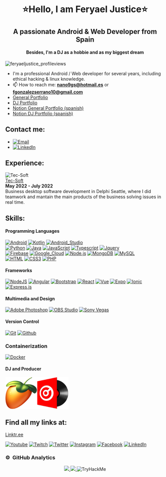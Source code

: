 <h1 align="center">⭐Hello, I am Feryael Justice⭐</h1>
<h2 align="center">A passionate Android & Web Developer from Spain</h3>
<h4 align="center">Besides, I'm a DJ as a hobbie and as my biggest dream</h3>

<p align="left"> <img src="https://komarev.com/ghpvc/?username=feryaeljustice&label=Profile%20views&color=0e75b6&style=flat" alt="feryaeljustice_profileviews" /> </p>

- I'm a professional Android / Web developer for several years, including ethical hacking & linux knowledge.
- 📫 How to reach me: **nano9gs@hotmail.es** or **fgonzalezserrano10@gmail.com**
- [General Portfolio](https://feryael-justice.jimdosite.com/portfolio/)
- [DJ Portfolio](https://feryael-justice.jimdosite.com/portfolio/)
- [Notion General Portfolio (spanish)](https://feryaeljustice.notion.site/Porfolio-de-desarrollador-b3c80a7dfe884895a534a3fc6807f681)
- [Notion DJ Portfolio (spanish)](https://feryaeljustice.notion.site/Porfolio-de-DJ-9dedae8a5e254e509e8c6744fa7a047d)

## Contact me:

- [![Email](https://img.shields.io/badge/email-3DDC84?style=for-the-badge&logo=email&logoColor=white&labelColor=101010)](mailto:nano9gs@hotmail.es)
- [![LinkedIn](https://img.shields.io/badge/linkedin-3DDC84?style=for-the-badge&logo=linkedin&logoColor=white&labelColor=101010)](https://www.linkedin.com/in/feryael-justice/)

## Experience:

![Tec-Soft](https://www.tec-soft.es/wp-content/themes/weyketing/inc/imagenes/tec-soft-logo-header.png)
<br/>
[Tec-Soft](https://tec-soft.es/) 
<br/>
**May 2022 - July 2022** 
<br/>
Business desktop software development in Delphi Seattle, where I did teamwork and mantain the main products of the business solving issues in real time.

## Skills:

#### Programming Languages

[![Android](https://img.shields.io/badge/Android-3DDC84?style=for-the-badge&logo=android&logoColor=white&labelColor=101010)](#)
[![Kotlin](https://img.shields.io/badge/Kotlin-0095D5?style=for-the-badge&logo=kotlin&logoColor=white&labelColor=101010)](#)
[![Android_Studio](https://img.shields.io/badge/Android_Studio-3DDC84?style=for-the-badge&logo=android-studio&logoColor=white&labelColor=101010)](#)
</br>
[![Python](https://img.shields.io/badge/python%20-%2314354C.svg?&style=for-the-badge&logo=python&logoColor=white)](#)
[![Java](https://img.shields.io/badge/Java-007396?style=for-the-badge&logo=java&logoColor=white&labelColor=101010)](#)
[![JavaScript](https://img.shields.io/badge/JavaScript-F7DF1E?style=for-the-badge&logo=javascript&logoColor=white&labelColor=101010)](#)
[![Typescript](https://img.shields.io/badge/typescript%20-%23007ACC.svg?&style=for-the-badge&logo=typescript&logoColor=white)](#)
[![Jquery](https://img.shields.io/badge/jquery3%20-%231572B6.svg?&style=for-the-badge&logo=jquery&logoColor=white&labelColor=101010)](#)
</br>
[![Firebase](https://img.shields.io/badge/Firebase-FFCA28?style=for-the-badge&logo=firebase&logoColor=white&labelColor=101010)](#)
[![Google_Cloud](https://img.shields.io/badge/Google_Cloud-4285F4?style=for-the-badge&logo=google_cloud&logoColor=white&labelColor=101010)](#)
[![Node.js](https://img.shields.io/badge/Node.JS-339933?style=for-the-badge&logo=node.js&logoColor=white&labelColor=101010)](#)
[![MongoDB](https://img.shields.io/badge/MongoDB-47A248?style=for-the-badge&logo=mongodb&logoColor=white&labelColor=101010)](#)
[![MySQL](https://img.shields.io/badge/MySQL-4479A1?style=for-the-badge&logo=mysql&logoColor=white&labelColor=101010)](#)
</br>
[![HTML](https://img.shields.io/badge/html5%20-%23E34F26.svg?&style=for-the-badge&logo=html5&logoColor=white&labelColor=101010)](#)
[![CSS3](https://img.shields.io/badge/css3%20-%231572B6.svg?&style=for-the-badge&logo=css3&logoColor=white&labelColor=101010)](#)
[![PHP](https://img.shields.io/badge/php%20-%231572B6.svg?&style=for-the-badge&logo=php&logoColor=white&labelColor=101010)](#)

#### Frameworks

[![NodeJS](https://img.shields.io/badge/nodejs%20-%23DD0031.svg?&style=for-the-badge&logo=nodejs&logoColor=white&labelColor=101010)](#)
[![Angular](https://img.shields.io/badge/angular%20-%23DD0031.svg?&style=for-the-badge&logo=angular&logoColor=white&labelColor=101010)](#)
[![Bootstrap](https://img.shields.io/badge/bootstrap%20-%23563D7C.svg?&style=for-the-badge&logo=bootstrap&logoColor=white&labelColor=101010)](#)
[![React](https://img.shields.io/badge/react%20-%2320232a.svg?&style=for-the-badge&logo=react&logoColor=%2361DAFB&labelColor=101010)](#)
[![Vue](https://img.shields.io/badge/vue%20-%2320232a.svg?&style=for-the-badge&logo=vue&logoColor=%2361DAFB&labelColor=101010)](#)
[![Expo](https://img.shields.io/badge/expo%20-%2320232a.svg?&style=for-the-badge&logo=expo&logoColor=%2361DAFB&labelColor=101010)](#)
[![Ionic](https://img.shields.io/badge/ionic%20-%23404d59.svg?&style=for-the-badge&labelColor=101010)](#)
[![Express.js](https://img.shields.io/badge/express.js%20-%23404d59.svg?&style=for-the-badge&labelColor=101010)](#)

#### Multimedia and Design

[![Adobe Photoshop](https://img.shields.io/badge/adobe%20photoshop%20-%2331A8FF.svg?&style=for-the-badge&logo=adobe%20photoshop&logoColor=white&labelColor=101010)](#)
[![OBS Studio](https://img.shields.io/badge/obs%20studio%20-%2331A8FF.svg?&style=for-the-badge&logo=obs%20studio&logoColor=white&labelColor=101010)](#)
[![Sony Vegas](https://img.shields.io/badge/sony%20vegas%20-%2331A8FF.svg?&style=for-the-badge&logo=sony%20vegas&logoColor=white&labelColor=101010)](#)

#### Version Control

[![Git](https://img.shields.io/badge/git%20-%23F05033.svg?&style=for-the-badge&logo=git&logoColor=white&labelColor=101010)](#)
[![Github](https://img.shields.io/badge/github%20-%23121011.svg?&style=for-the-badge&logo=github&logoColor=whit&logoColor=white&labelColor=101010)](#)

### Containerization

[![Docker](https://img.shields.io/badge/docker%20-%23F05033.svg?&style=for-the-badge&logo=docker&logoColor=white&labelColor=101010)](#)

#### DJ and Producer

<section style="display:flex; flex-direction:row;">
  <img src="./img/Logo_Fl_Studio.png" alt= "/Logo_Fl_Studio" width="100" height="100">
  <img src="./img/Logo_VirtualDJ.png" alt= "/Logo_VirtualDJ" width="100" height="100">
</section>

## Find all my links at:

[Linktr.ee](https://linktr.ee/feryaeljustice)

[![Youtube](https://img.shields.io/badge/youtube%20-%23FF0000.svg?&style=for-the-badge&logo=YouTube&logoColor=white)](https://www.youtube.com/channel/UCTyU8XX48ICGslCl_6q9PwA)
[![Twitch](https://img.shields.io/badge/twitch%20-%239146FF.svg?&style=for-the-badge&logo=Twitch&logoColor=white)](https://www.twitch.tv/feryaeljustice)
[![Twitter](https://img.shields.io/badge/twitter-%231DA1F2.svg?&style=for-the-badge&logo=twitter&logoColor=white)](https://twitter.com/FeryaelJustice)
[![Instagram](https://img.shields.io/badge/instagram%20-%23E4405F.svg?&style=for-the-badge&logo=Instagram&logoColor=white)](https://instagram.com/feryaeljustice)
[![Facebook](https://img.shields.io/badge/facebook-%231877F2.svg?&style=for-the-badge&logo=facebook&logoColor=white)](https://facebook.com/feryael99)
[![LinkedIn](https://img.shields.io/badge/linkedin%20-%230077B5.svg?&style=for-the-badge&logo=linkedin&logoColor=white)](https://www.linkedin.com/in/feryael-justice)

### ⚙️ &nbsp;GitHub Analytics

<p align="center">
<a href="https://github.com/FeryaelJustice">
  <img height="180em" src="https://github-readme-stats-eight-theta.vercel.app/api?username=FeryaelJustice&show_icons=true&theme=algolia&include_all_commits=true&count_private=true"/>
  <img height="180em" src="https://github-readme-stats-eight-theta.vercel.app/api/top-langs/?username=FeryaelJustice&layout=compact&langs_count=8&theme=algolia"/>
</a>

<img src="https://tryhackme-badges.s3.amazonaws.com/FeryaelJustice.png" alt="TryHackMe">

